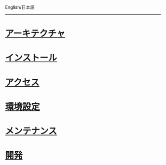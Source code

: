 English/日本語 
***
# [アーキテクチャ]()
# [インストール]()
# [アクセス]()
# [環境設定]()
# [メンテナンス]()
# [開発](https://github.com/aegif/NemakiWare/wiki/%E9%96%8B%E7%99%BA)